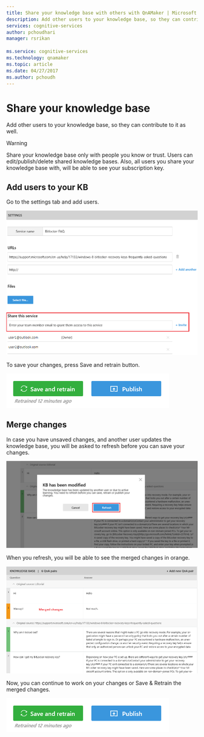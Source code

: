 ```yaml
---
title: Share your knowledge base with others with QnAMaker | Microsoft Docs
description: Add other users to your knowledge base, so they can contribute to it as well.
services: cognitive-services
author: pchoudhari
manager: rsrikan

ms.service: cognitive-services
ms.technology: qnamaker
ms.topic: article
ms.date: 04/27/2017
ms.author: pchoudh
---
```


# Share your knowledge base #
Add other users to your knowledge base, so they can contribute to it as well.

>[!WARNING]
Share your knowledge base only with people you know or trust. Users can edit/publish/delete shared knowledge bases. Also, all users you share your knowledge base with, will be able to see your subscription key.

## Add users to your KB ##
Go to the settings tab and add users.

![alt text](../Images/addUserToService.png)

To save your changes, press Save and retrain button.

![alt text](../Images/kbSaveRetrain.png)

## Merge changes ##
In case you have unsaved changes, and another user updates the knowledge base, you will be asked to refresh before you can save your changes.

![alt text](../Images/refreshKb.png)

When you refresh, you will be able to see the merged changes in orange.

![alt text](../Images/mergedKb.png)

Now, you can continue to work on your changes or Save & Retrain the merged changes.

![alt text](../Images/kbSaveRetrain.png)
